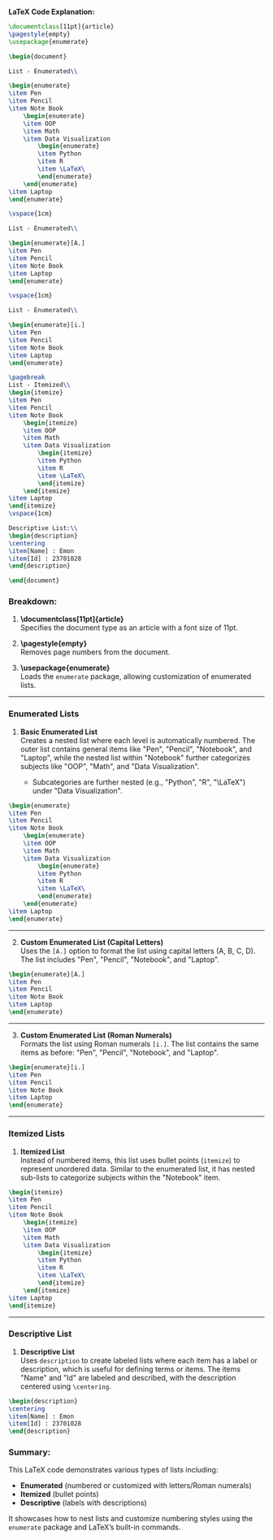 <!--```markdown-->
**LaTeX Code Explanation:**

```latex
\documentclass[11pt]{article}
\pagestyle{empty}
\usepackage{enumerate}

\begin{document}

List - Enumerated\\

\begin{enumerate}
\item Pen
\item Pencil
\item Note Book
    \begin{enumerate}
    \item OOP
    \item Math
    \item Data Visualization
        \begin{enumerate}
        \item Python
        \item R
        \item \LaTeX\
        \end{enumerate}
    \end{enumerate}
\item Laptop
\end{enumerate}

\vspace{1cm}

List - Enumerated\\

\begin{enumerate}[A.]
\item Pen
\item Pencil
\item Note Book
\item Laptop
\end{enumerate}

\vspace{1cm}

List - Enumerated\\

\begin{enumerate}[i.]
\item Pen
\item Pencil
\item Note Book
\item Laptop
\end{enumerate}

\pagebreak
List - Itemized\\
\begin{itemize}
\item Pen
\item Pencil
\item Note Book
    \begin{itemize}
    \item OOP
    \item Math
    \item Data Visualization
        \begin{itemize}
        \item Python
        \item R
        \item \LaTeX\
        \end{itemize}
    \end{itemize}
\item Laptop
\end{itemize}
\vspace{1cm}

Descriptive List:\\
\begin{description}
\centering
\item[Name] : Emon
\item[Id] : 23701028
\end{description}

\end{document}
```

### Breakdown:

1. **\documentclass[11pt]{article}**  
   Specifies the document type as an article with a font size of 11pt.

2. **\pagestyle{empty}**  
   Removes page numbers from the document.

3. **\usepackage{enumerate}**  
   Loads the `enumerate` package, allowing customization of enumerated lists.

---

### Enumerated Lists

1. **Basic Enumerated List**  
   Creates a nested list where each level is automatically numbered. The outer list contains general items like "Pen", "Pencil", "Notebook", and "Laptop", while the nested list within "Notebook" further categorizes subjects like "OOP", "Math", and "Data Visualization".

   - Subcategories are further nested (e.g., "Python", "R", "\LaTeX\") under "Data Visualization".

```latex
\begin{enumerate}
\item Pen
\item Pencil
\item Note Book
    \begin{enumerate}
    \item OOP
    \item Math
    \item Data Visualization
        \begin{enumerate}
        \item Python
        \item R
        \item \LaTeX\
        \end{enumerate}
    \end{enumerate}
\item Laptop
\end{enumerate}
```

---

2. **Custom Enumerated List (Capital Letters)**  
   Uses the `[A.]` option to format the list using capital letters (A, B, C, D). The list includes "Pen", "Pencil", "Notebook", and "Laptop".

```latex
\begin{enumerate}[A.]
\item Pen
\item Pencil
\item Note Book
\item Laptop
\end{enumerate}
```

---

3. **Custom Enumerated List (Roman Numerals)**  
   Formats the list using Roman numerals `[i.]`. The list contains the same items as before: "Pen", "Pencil", "Notebook", and "Laptop".

```latex
\begin{enumerate}[i.]
\item Pen
\item Pencil
\item Note Book
\item Laptop
\end{enumerate}
```

---

### Itemized Lists

1. **Itemized List**  
   Instead of numbered items, this list uses bullet points (`itemize`) to represent unordered data. Similar to the enumerated list, it has nested sub-lists to categorize subjects within the "Notebook" item.

```latex
\begin{itemize}
\item Pen
\item Pencil
\item Note Book
    \begin{itemize}
    \item OOP
    \item Math
    \item Data Visualization
        \begin{itemize}
        \item Python
        \item R
        \item \LaTeX\
        \end{itemize}
    \end{itemize}
\item Laptop
\end{itemize}
```

---

### Descriptive List

1. **Descriptive List**  
   Uses `description` to create labeled lists where each item has a label or description, which is useful for defining terms or items. The items "Name" and "Id" are labeled and described, with the description centered using `\centering`.

```latex
\begin{description}
\centering
\item[Name] : Emon
\item[Id] : 23701028
\end{description}
```

### Summary:
This LaTeX code demonstrates various types of lists including:
- **Enumerated** (numbered or customized with letters/Roman numerals)
- **Itemized** (bullet points)
- **Descriptive** (labels with descriptions)

It showcases how to nest lists and customize numbering styles using the `enumerate` package and LaTeX’s built-in commands.